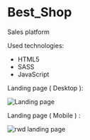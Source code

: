 # Best_Shop
Sales platform



Used technologies:

- HTML5
- SASS
- JavaScript

Landing page ( Desktop ):

![Landing page](https://user-images.githubusercontent.com/102159340/212395526-5f495e1f-d85a-4d26-aa47-a8e616eaf7f2.png)

Landing page ( Mobile ) :

![rwd landing page](https://user-images.githubusercontent.com/102159340/212396242-dd1a7f2d-4e65-4e5e-8a37-bf5060c0d5de.png)
